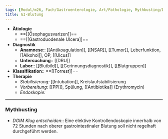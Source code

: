 ```yaml
---
tags: [Modul/m26, Fach/Gastroenterologie, Art/Pathologie, Mythbusting/DGIM-Klug-entscheiden]
title: GI-Blutung
---
```

- **Ätiologie**
	- ==[[Ösophagusvarizen]]==
	- ==[[Gastroduodenale Ulcera]]==
- **Diagnostik**
	- **Anamnese**:: [[Antikoagulation]], [[NSAR]], [[Tumor]], Leberfunktion, [[Alkohol]], OP, [[Ulcus]]
	- **Untersuchung**:: [[DRU]]
	- **Labor**:: [[Blutbild]], [[Gerinnungsdiagnostik]], [[Blutgruppen]]
- **Klassifikation**:: ==[[Forrest]]==
- **Therapie**
	- *Stabilisierung:* [[Intubation]], Kreislaufstabilisierung
	- *Vorbereitung:* [[PPI]], Spülung, [[Antibiotika]] (Erythromycin)
	- *Endoskopie:* 
---
### Mythbusting
- *DGIM Klug entscheiden*:: Eine elektive Kontrollendoskopie innerhalb von 72 Stunden nach oberer gastrointestinaler Blutung soll nicht regelhaft durchgeführt werden.
